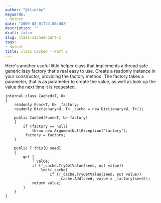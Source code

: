 ```yaml
---
author: "@klinkby"
keywords:
- dotnet
date: "2009-02-01T23:00:00Z"
description: ""
draft: false
slug: class-cached-part-2
tags:
- dotnet
title: class Cached - Part 2
---
```



Here's another useful little helper class that implements a thread safe generic lazy factory that's real easy to use. Create a readonly instance in your constructor, providing the factory method. The factory takes a parameter, that is as parameter to create the value, as well as look up the value the next time it is requested.

<pre class="csharpcode"><code><span class="kwrd">internal</span> <span class="kwrd">class</span> Cached&lt;T, U&gt;
{
    <span class="kwrd">readonly</span> Func&lt;T, U&gt; _factory;
    <span class="kwrd">readonly</span> Dictionary&lt;U, T&gt; _cache = <span class="kwrd">new</span> Dictionary&lt;U, T&gt;();

    <span class="kwrd">public</span> Cached(Func&lt;T, U&gt; factory)
    {
        <span class="kwrd">if</span> (factory == <span class="kwrd">null</span>)
            <span class="kwrd">throw</span> <span class="kwrd">new</span> ArgumentNullException(<span class="str">"factory"</span>);
        _factory = factory;
    }
    
    <span class="kwrd">public</span> T <span class="kwrd">this</span>[U seed]
    {
        get {
            T <span class="kwrd">value</span>;
            <span class="kwrd">if</span> (!_cache.TryGetValue(seed, <span class="kwrd">out</span> <span class="kwrd">value</span>))
                <span class="kwrd">lock</span>(_cache)
                    <span class="kwrd">if</span> (!_cache.TryGetValue(seed, <span class="kwrd">out</span> <span class="kwrd">value</span>))
                        _cache.Add(seed, <span class="kwrd">value</span> = _factory(seed));
            <span class="kwrd">return</span> <span class="kwrd">value</span>;
        }
    }
}</code></pre>

